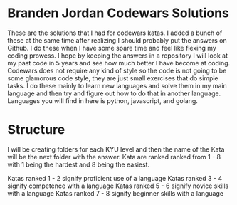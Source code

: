 # Branden Jordan Codewars Solutions
These are the solutions that I had for codewars katas. I added a bunch of these at the same time after realizing I should probably put the answers on Github. I do these when I have some spare time and feel like flexing my coding prowess. I hope by keeping the answers in a repository I will look at my past code in 5 years and see how much better I have become at coding. Codewars does not require any kind of style so the code is not going to be some glamorous code style, they are just small exercises that do simple tasks. I do these mainly to learn new languages and solve them in my main language and then try and figure out how to do that in another language. Languages you will find in here is python, javascript, and golang. 

# Structure
I will be creating folders for each KYU level and then the name of the Kata will be the next folder with the answer. Kata are ranked ranked from 1 - 8 with 1 being the hardest and 8 being the easiest.

Katas ranked 1 - 2 signify proficient use of a language
Katas ranked 3 - 4 signify competence with a language
Katas ranked 5 - 6 signify novice skills with a language
Katas ranked 7 - 8 signify beginner skills with a language
